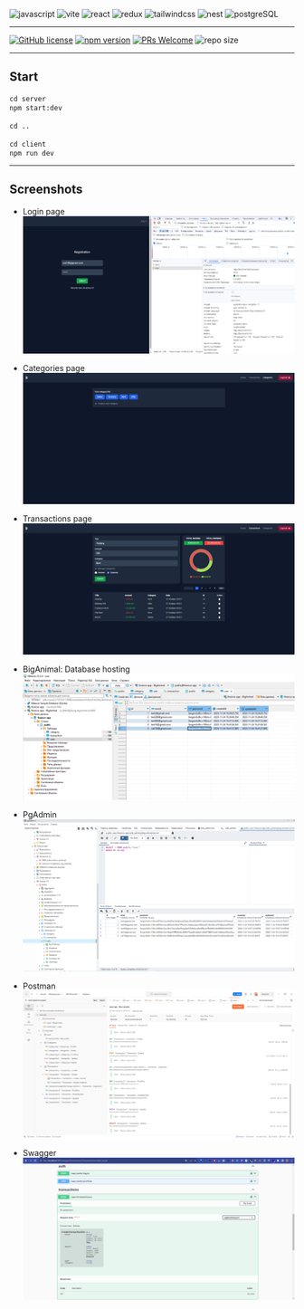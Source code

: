 ![javascript](https://img.shields.io/badge/javascript-F7DF1E?style=for-the-badge&logo=Javascript&logoColor=000000)
![vite](https://img.shields.io/badge/vite-9b5ffe?style=for-the-badge&logo=vite&logoColor=ffca22)
![react](https://img.shields.io/badge/react-61DAFB?style=for-the-badge&logo=React&logoColor=000000)
![redux](https://img.shields.io/badge/redux-764ABC?style=for-the-badge&logo=Redux&logoColor=FFFFFF)
![tailwindcss](https://img.shields.io/badge/tailwindcss-FFFFFF?style=for-the-badge&logo=tailwindcss&logoColor=38bdf8)
![nest](https://img.shields.io/badge/nest-000000?style=for-the-badge&logo=nestjs&logoColor=ea2845)
![postgreSQL](https://img.shields.io/badge/postgreSQL-32668f?style=for-the-badge&logo=postgreSQL&logoColor=000000)

***

[![GitHub license](https://img.shields.io/badge/license-MIT-blue.svg)](https://github.com/facebook/react/blob/main/LICENSE)
[![npm version](https://img.shields.io/npm/v/react.svg?style=flat)](https://www.npmjs.com/package/react) [![PRs Welcome](https://img.shields.io/badge/PRs-welcome-brightgreen.svg)](https://reactjs.org/docs/how-to-contribute.html#your-first-pull-request)
![repo size](https://img.shields.io/github/repo-size/vladimirSeoadv/nest-and-typeorm.svg)

***

## Start

```shell
cd server
npm start:dev

cd ..

cd client
npm run dev
```

***

## Screenshots

- Login page
  ![Login](/screenshots/App.png "App")


- Categories page
  ![Categories](/screenshots/Categories.png "Categories")


- Transactions page
  ![Transactions](/screenshots/Transactions.png "Transactions")


- BigAnimal: Database hosting
  ![BigAnimal](/screenshots/BigAnimal.png "BigAnimal")


- PgAdmin
  ![PgAdmin](/screenshots/PgAdmin.png "PgAdmin")


- Postman
  ![Postman](/screenshots/Postman.png "Postman")


- Swagger
  ![Swagger](/screenshots/Swagger.png "Swagger")


